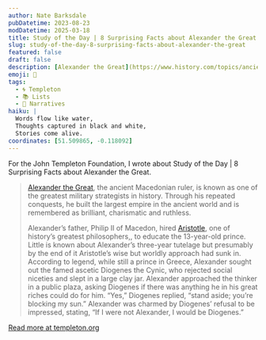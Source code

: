 ```yaml
---
author: Nate Barksdale
pubDatetime: 2023-08-23
modDatetime: 2025-03-18
title: Study of the Day | 8 Surprising Facts about Alexander the Great
slug: study-of-the-day-8-surprising-facts-about-alexander-the-great
featured: false
draft: false
description: [Alexander the Great](https://www.history.com/topics/ancient-rome/alexander-the-great), the ancient Macedonian ruler, is known as one of the greatest military s...
emoji: 📝
tags:
  - 🌀 Templeton
  - 📚 Lists
  - 💬 Narratives
haiku: |
  Words flow like water,
  Thoughts captured in black and white,
  Stories come alive.
coordinates: [51.509865, -0.118092]
---
```


For the John Templeton Foundation, I wrote about Study of the Day | 8 Surprising Facts about Alexander the Great.

> [Alexander the Great](https://www.history.com/topics/ancient-rome/alexander-the-great), the ancient Macedonian ruler, is known as one of the greatest military strategists in history. Through his repeated conquests, he built the largest empire in the ancient world and is remembered as brilliant, charismatic and ruthless.
>
> Alexander’s father, Philip II of Macedon, hired [Aristotle](https://www.history.com/topics/ancient-greece/aristotle), one of history’s greatest philosophers,, to educate the 13-year-old prince. Little is known about Alexander’s three-year tutelage but presumably by the end of it Aristotle’s wise but worldly approach had sunk in. According to legend, while still a prince in Greece, Alexander sought out the famed ascetic Diogenes the Cynic, who rejected social niceties and slept in a large clay jar. Alexander approached the thinker in a public plaza, asking Diogenes if there was anything he in his great riches could do for him. “Yes,” Diogenes replied, “stand aside; you’re blocking my sun.” Alexander was charmed by Diogenes’ refusal to be impressed, stating, “If I were not Alexander, I would be Diogenes.”

[Read more at templeton.org](https://www.history.com/news/eight-surprising-facts-about-alexander-the-great)
